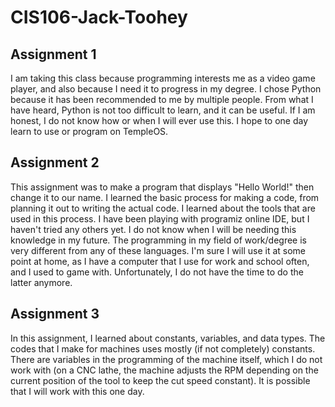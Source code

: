 # CIS106-Jack-Toohey

## Assignment 1

I am taking this class because programming interests me as a video game player, and also because I need it to progress in my degree.
I chose Python because it has been recommended to me by multiple people. 
From what I have heard, Python is not too difficult to learn, and it can be useful.
If I am honest, I do not know how or when I will ever use this.
I hope to one day learn to use or program on TempleOS.

## Assignment 2

This assignment was to make a program that displays "Hello World!" then change it to our name. I learned the basic process for making a code, from planning it out to writing the actual code. I learned about the tools that are used in this process. I have been playing with programiz online IDE, but I haven't tried any others yet. I do not know when I will be needing this knowledge in my future. The programming in my field of work/degree is very different from any of these languages. I'm sure I will use it at some point at home, as I have a computer that I use for work and school often, and I used to game with. Unfortunately, I do not have the time to do the latter anymore.

## Assignment 3

In this assignment, I learned about constants, variables, and data types. The codes that I make for machines uses mostly (if not completely) constants. There are variables in the programming of the machine itself, which I do not work with (on a CNC lathe, the machine adjusts the RPM depending on the current position of the tool to keep the cut speed constant). It is possible that I will work with this one day. 

